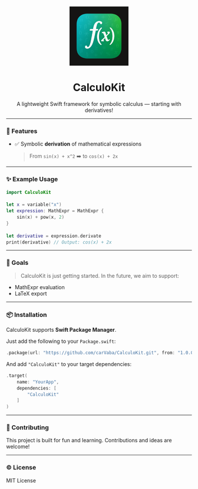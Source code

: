 <p align="center">
  <img src="Logo-CalculoKit.png" width="160" alt="CalculoKit Logo" />
</p>

<h1 align="center">CalculoKit</h1>

<p align="center">
  A lightweight Swift framework for symbolic calculus — starting with derivatives!
</p>

---

### 🚀 Features

- ✅ Symbolic **derivation** of mathematical expressions
  > From `sin(x) + x^2` ➡️ to `cos(x) + 2x`

---

### ✨ Example Usage

```swift
import CalculoKit

let x = variable("x")
let expression: MathExpr = MathExpr {
    sin(x) + pow(x, 2)
}

let derivative = expression.derivate
print(derivative) // Output: cos(x) + 2x
```

---

### 🧱 Goals

> CalculoKit is just getting started. In the future, we aim to support:

- MathExpr evaluation
- LaTeX export

---

### 📦 Installation

CalculoKit supports **Swift Package Manager**.

Just add the following to your `Package.swift`:

```swift
.package(url: "https://github.com/carVaba/CalculoKit.git", from: "1.0.0")
```

And add `"CalculoKit"` to your target dependencies:

```swift
.target(
    name: "YourApp",
    dependencies: [
        "CalculoKit"
    ]
)
```

---

### 🤝 Contributing

This project is built for fun and learning. Contributions and ideas are welcome!

---

### © License

MIT License
